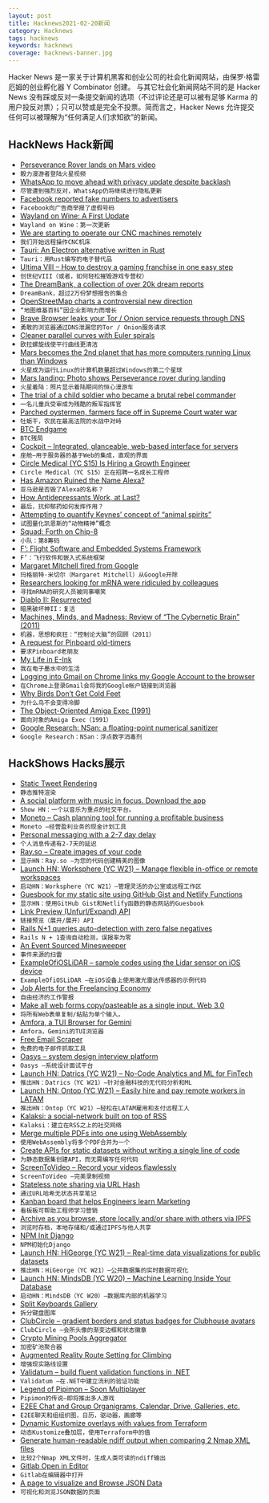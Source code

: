 ```yaml
---
layout: post
title: Hacknews2021-02-20新闻
category: Hacknews
tags: hacknews
keywords: hacknews
coverage: hacknews-banner.jpg
---
```


Hacker News 是一家关于计算机黑客和创业公司的社会化新闻网站，由保罗·格雷厄姆的创业孵化器 Y Combinator 创建。
与其它社会化新闻网站不同的是 Hacker News 没有踩或反对一条提交新闻的选项（不过评论还是可以被有足够 Karma 的用户投反对票）；只可以赞或是完全不投票。简而言之，Hacker News 允许提交任何可以被理解为“任何满足人们求知欲”的新闻。

## HackNews Hack新闻


- [Perseverance Rover lands on Mars video](https://www.youtube.com/watch?v=gm0b_ijaYMQ)
- `毅力漫游者登陆火星视频`
- [WhatsApp to move ahead with privacy update despite backlash](https://www.reuters.com/article/facebook-whatsapp-privacy-idUSL4N2KP0XY)
- `尽管遭到强烈反对，WhatsApp仍将继续进行隐私更新`
- [Facebook reported fake numbers to advertisers](https://news.yahoo.com/unsealed-court-document-claims-facebook-203236002.html)
- `Facebook向广告商举报了虚假号码`
- [Wayland on Wine: A First Update](https://www.collabora.com/news-and-blog/news-and-events/wayland-on-wine-an-exciting-first-update.html)
- `Wayland on Wine：第一次更新`
- [We are starting to operate our CNC machines remotely](https://1d.works/how-we-started-operating-our-cnc-machines-remotely/)
- `我们开始远程操作CNC机床`
- [Tauri: An Electron alternative written in Rust](https://tauri.studio/)
- `Tauri：用Rust编写的电子替代品`
- [Ultima VIII – How to destroy a gaming franchise in one easy step](https://www.filfre.net/2021/02/ultima-viii-or-how-to-destroy-a-gaming-franchise-in-one-easy-step/)
- `创世纪VIII（或者，如何轻松摧毁游戏专营权）`
- [The DreamBank, a collection of over 20k dream reports](http://www.dreambank.net/)
- `DreamBank，超过2万份梦想报告的集合`
- [OpenStreetMap charts a controversial new direction](https://www.bloomberg.com/news/articles/2021-02-19/openstreetmap-charts-a-controversial-new-direction)
- `“地图维基百科”因企业影响力而增长`
- [Brave Browser leaks your Tor / Onion service requests through DNS](https://ramble.pw/f/privacy/2387/brave-browser-leaks-your-tor-onion-service-requests-through)
- `勇敢的浏览器通过DNS泄漏您的Tor / Onion服务请求`
- [Cleaner parallel curves with Euler spirals](https://raphlinus.github.io/curves/2021/02/19/parallel-curves.html)
- `欧拉螺旋线使平行曲线更清洁`
- [Mars becomes the 2nd planet that has more computers running Linux than Windows](https://twitter.com/mikko/status/1362763793042972673)
- `火星成为运行Linux的计算机数量超过Windows的第二个星球`
- [Mars landing: Photo shows Perseverance rover during landing](https://www.bbc.co.uk/news/science-environment-56133281)
- `火星着陆：照片显示着陆期间的恒心漫游车`
- [The trial of a child soldier who became a brutal rebel commander](https://narratively.com/the-extraordinary-trial-of-the-child-soldier-who-became-a-brutal-rebel-commander/)
- `一名儿童兵受审成为残酷的叛军指挥官`
- [Parched oystermen, farmers face off in Supreme Court water war](https://news.bloomberglaw.com/environment-and-energy/parched-oystermen-farmers-face-off-in-supreme-court-water-war)
- `牡蛎干，农民在最高法院的水战中对峙`
- [BTC Endgame](https://github.com/mikekelly/btc-endgame)
- `BTC残局`
- [Cockpit – Integrated, glanceable, web-based interface for servers](https://cockpit-project.org/)
- `座舱–用于服务器的基于Web的集成，直观的界面`
- [Circle Medical (YC S15) Is Hiring a Growth Engineer](https://jobs.lever.co/circlemedical/78723d6b-49fc-4bb5-911d-61d1ca20b6ea)
- `Circle Medical（YC S15）正在招聘一名成长工程师`
- [Has Amazon Ruined the Name Alexa?](https://www.statista.com/chart/13907/babies-named-alexa/)
- `亚马逊是否毁了Alexa的名称？`
- [How Antidepressants Work, at Last?](https://blogs.sciencemag.org/pipeline/archives/2021/02/19/how-antidepressants-work-at-last)
- `最后，抗抑郁药如何发挥作用？`
- [Attempting to quantify Keynes’ concept of “animal spirits”](https://www.elgaronline.com/view/journals/roke/9-1/roke.2021.01.01.xml)
- `试图量化凯恩斯的“动物精神”概念`
- [Squad: Forth on Chip-8](https://internet-janitor.itch.io/squad)
- `小队：第8筹码`
- [F’: Flight Software and Embedded Systems Framework](https://nasa.github.io/fprime/)
- `F’：飞行软件和嵌入式系统框架`
- [Margaret Mitchell fired from Google](https://www.axios.com/google-fires-another-ai-ethics-leader-6ef7dcd5-4583-4396-b5b3-129547ff3091.html)
- `玛格丽特·米切尔（Margaret Mitchell）从Google开除`
- [Researchers looking for mRNA were ridiculed by colleagues](https://www.macleans.ca/society/science/scientists-mrna-covid-vaccines/)
- `寻找mRNA的研究人员被同事嘲笑`
- [Diablo II: Resurrected](https://diablo2.blizzard.com/)
- `暗黑破坏神II：复活`
- [Machines, Minds, and Madness: Review of “The Cybernetic Brain” (2011)](https://www.americanscientist.org/article/machines-minds-and-madness)
- `机器，思想和疯狂：“控制论大脑”的回顾（2011）`
- [A request for Pinboard old-timers](https://www.prettyfwd.com/t/XiK8ArVIT6uVItPGeH3lzA/)
- `要求Pinboard老朋友`
- [My Life in E-Ink](https://rgoswami.me/posts/my-life-in-eink/)
- `我在电子墨水中的生活`
- [Logging into Gmail on Chrome links my Google Account to the browser](item?id=26200298)
- `在Chrome上登录Gmail会将我的Google帐户链接到浏览器`
- [Why Birds Don’t Get Cold Feet](https://medium.com/i-wanna-know/why-birds-dont-get-cold-feet-515487d50ed5)
- `为什么鸟不会变得冷脚`
- [The Object-Oriented Amiga Exec (1991)](http://web.archive.org/web/20050528204702/http://www.cunningham-lee.com/misc/amiga_exec.html)
- `面向对象的Amiga Exec（1991）`
- [Google Research: NSan: a floating-point numerical sanitizer](https://dl.acm.org/doi/abs/10.1145/3446804.3446848)
- `Google Research：NSan：浮点数字消毒剂`


## HackShows Hacks展示

- [ Static Tweet Rendering](https://github.com/transitive-bullshit/react-static-tweets)
- `静态推特渲染`
- [ A social platform with music in focus. Download the app](https://syncc.app/)
- `Show HN：一个以音乐为重点的社交平台。`
- [ Moneto – Cash planning tool for running a profitable business](https://monetohq.com/producthunt)
- `Moneto –经营盈利业务的现金计划工具`
- [ Personal messaging with a 2-7 day delay](https://tardamail.com/)
- `个人消息传递有2-7天的延迟`
- [ Ray.so – Create images of your code](https://ray.so)
- `显示HN：Ray.so –为您的代码创建精美的图像`
- [Launch HN: Worksphere (YC W21) – Manage flexible in-office or remote workspaces](item?id=26167923)
- `启动HN：Worksphere（YC W21）–管理灵活的办公室或远程工作区`
- [ Guesbook for my static site using GitHub Gist and Netlify Functions](https://sunnygolovine.com/guestbook)
- `显示HN：使用GitHub Gist和Netlify函数的静态网站的Guesbook`
- [ Link Preview (Unfurl/Expand) API](https://www.dashkite.com/products/link-preview)
- `链接预览（展开/展开）API`
- [ Rails N+1 queries auto-detection with zero false negatives](https://github.com/charkost/prosopite)
- `Rails N + 1查询自动检测，误报率为零`
- [ An Event Sourced Minesweeper](https://dfarr.github.io/minesweeper)
- `事件来源的扫雷`
- [ ExampleOfiOSLiDAR – sample codes using the Lidar sensor on iOS device](https://github.com/TokyoYoshida/ExampleOfiOSLiDAR)
- `ExampleOfiOSLiDAR –在iOS设备上使用激光雷达传感器的示例代码`
- [ Job Alerts for the Freelancing Economy](https://www.ginevar.com)
- `自由经济的工作警报`
- [ Make all web forms copy/pasteable as a single input. Web 3.0](https://github.com/treenotation/copypaster)
- `将所有Web表单复制/粘贴为单个输入。 `
- [ Amfora, a TUI Browser for Gemini](https://github.com/makeworld-the-better-one/amfora)
- `Amfora，Gemini的TUI浏览器`
- [ Free Email Scraper](https://freemailscraper.herokuapp.com/)
- `免费的电子邮件抓取工具`
- [ Oasys – system design interview platform](https://getoasys.io/)
- `Oasys –系统设计面试平台`
- [Launch HN: Datrics (YC W21) – No-Code Analytics and ML for FinTech](item?id=26177284)
- `推出HN：Datrics（YC W21）–针对金融科技的无代码分析和ML`
- [Launch HN: Ontop (YC W21) – Easily hire and pay remote workers in LATAM](item?id=26179281)
- `推出HN：Ontop（YC W21）–轻松在LATAM雇用和支付远程工人`
- [ Kalaksi: a social-network built on top of RSS](https://www.kalaksi.com)
- `Kalaksi：建立在RSS之上的社交网络`
- [ Merge multiple PDFs into one using WebAssembly](http://localpdf.tech/)
- `使用WebAssembly将多个PDF合并为一个`
- [ Create APIs for static datasets without writing a single line of code](https://github.com/roapi/roapi#roapi)
- `为静态数据集创建API，而无需编写任何代码`
- [ ScreenToVideo – Record your videos flawlessly](https://screentovideo.com/)
- `ScreenToVideo –完美录制视频`
- [ Stateless note sharing via URL Hash](https://n0tes.github.io)
- `通过URL哈希无状态共享笔记`
- [ Kanban board that helps Engineers learn Marketing](https://phireworks.co/pro/?pro)
- `看板板可帮助工程师学习营销`
- [ Archive as you browse, store locally and/or share with others via IPFS](https://archiveweb.page)
- `浏览时存档，本地存储和/或通过IPFS与他人共享`
- [ NPM Init Django](https://www.npmjs.com/package/create-django)
- `NPM初始化Django`
- [Launch HN: HiGeorge (YC W21) – Real-time data visualizations for public datasets](item?id=26194440)
- `推出HN：HiGeorge（YC W21）–公共数据集的实时数据可视化`
- [Launch HN: MindsDB (YC W20) – Machine Learning Inside Your Database](item?id=26195057)
- `启动HN：MindsDB（YC W20）–数据库内部的机器学习`
- [ Split Keyboards Gallery](https://aposymbiont.github.io/split-keyboards/)
- `拆分键盘图库`
- [ ClubCircle – gradient borders and status badges for Clubhouse avatars](https://clubcircle.app)
- `ClubCircle –会所头像的渐变边框和状态徽章`
- [ Crypto Mining Pools Aggregator](https://github.com/ilmoi/mining-pools-aggregator)
- `加密矿池聚合器`
- [ Augmented Reality Route Setting for Climbing](https://www.youtube.com/watch?v=_z9797LFm4c)
- `增强现实路线设置`
- [ Validatum – build fluent validation functions in .NET](https://github.com/bsheldrick/validatum)
- `Validatum –在.NET中建立流利的验证功能`
- [ Legend of Pipimon – Soon Multiplayer](https://play.google.com/store/apps/details?id=com.playdog.legendofpipimon)
- `Pipimon的传说–即将推出多人游戏`
- [ E2EE Chat and Group Organigrams, Calendar, Drive, Galleries, etc.](https://www.groupsapp.online)
- `E2EE聊天和组组织图，日历，驱动器，画廊等`
- [ Dynamic Kustomize overlays with values from Terraform](https://registry.terraform.io/providers/kbst/kustomization/latest/docs/data-sources/overlay)
- `动态Kustomize叠加层，使用Terraform中的值`
- [ Generate human-readable ndiff output when comparing 2 Nmap XML files](https://github.com/rackerlabs/pyndiff)
- `比较2个Nmap XML文件时，生成人类可读的ndiff输出`
- [ Gitlab Open in Editor](https://chrome.google.com/webstore/detail/gitlab-open-in-editor/gimnckknlihboacimdhckfidphnaihon?hl=en)
- `Gitlab在编辑器中打开`
- [ A page to visualize and Browse JSON Data](https://prismflux.de/json-explorer)
- `可视化和浏览JSON数据的页面`

